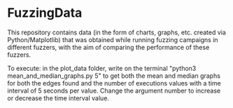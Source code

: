 # FuzzingData
This repository contains data (in the form of charts, graphs, etc. created via Python/Matplotlib) that was obtained while running fuzzing campaigns in different fuzzers, with the aim of comparing the performance of these fuzzers.

To execute: in the plot_data folder, write on the terminal "python3 mean_and_median_graphs.py 5" to get both the mean and median graphs for both the edges found and the number of executions values with a time interval of 5 seconds per value. Change the argument number to increase or decrease the time interval value.